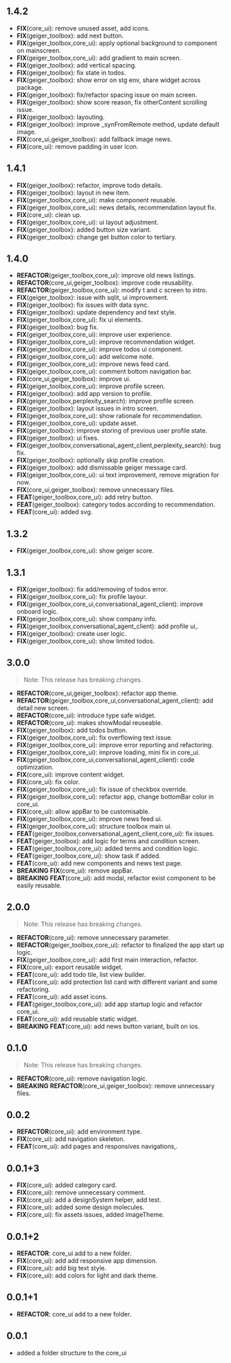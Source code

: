 ## 1.4.2

 - **FIX**(core_ui): remove unused asset, add icons.
 - **FIX**(geiger_toolbox): add next button.
 - **FIX**(geiger_toolbox,core_ui): apply optional background to component on mainscreen.
 - **FIX**(geiger_toolbox,core_ui): add gradient to main screen.
 - **FIX**(geiger_toolbox): add vertical spacing.
 - **FIX**(geiger_toolbox): fix state in todos.
 - **FIX**(geiger_toolbox): show error on stg env, share widget across package.
 - **FIX**(geiger_toolbox): fix/refactor spacing issue on main screen.
 - **FIX**(geiger_toolbox): show score reason, fix otherContent scrolling issue.
 - **FIX**(geiger_toolbox): layouting.
 - **FIX**(geiger_toolbox): improve _synFromRemote method, update default image.
 - **FIX**(core_ui,geiger_toolbox): add fallback image news.
 - **FIX**(core_ui): remove padding in user icon.

## 1.4.1

 - **FIX**(geiger_toolbox): refactor, improve todo details.
 - **FIX**(geiger_toolbox): layout in new item.
 - **FIX**(geiger_toolbox,core_ui): make component reusable.
 - **FIX**(geiger_toolbox,core_ui): news details, recommendation layout fix.
 - **FIX**(core_ui): clean up.
 - **FIX**(geiger_toolbox,core_ui): ui layout adjustment.
 - **FIX**(geiger_toolbox): added button size variant.
 - **FIX**(geiger_toolbox): change get button color to tertiary.

## 1.4.0

 - **REFACTOR**(geiger_toolbox,core_ui): improve old news listings.
 - **REFACTOR**(core_ui,geiger_toolbox): improve code reusability.
 - **REFACTOR**(geiger_toolbox,core_ui): modify t and c screen  to intro.
 - **FIX**(geiger_toolbox): issue with sqlit, ui improvement.
 - **FIX**(geiger_toolbox): fix issues with data sync.
 - **FIX**(geiger_toolbox): update dependency and text style.
 - **FIX**(geiger_toolbox,core_ui): fix ui elements.
 - **FIX**(geiger_toolbox): bug fix.
 - **FIX**(geiger_toolbox,core_ui): improve user experience.
 - **FIX**(geiger_toolbox,core_ui): improve recommendation widget.
 - **FIX**(geiger_toolbox,core_ui): improve todos ui component.
 - **FIX**(geiger_toolbox,core_ui): add welcome note.
 - **FIX**(geiger_toolbox,core_ui): improve news feed card.
 - **FIX**(geiger_toolbox,core_ui): comment bottom navigation bar.
 - **FIX**(core_ui,geiger_toolbox): improve ui.
 - **FIX**(geiger_toolbox,core_ui): improve profile screen.
 - **FIX**(geiger_toolbox): add app version to profile.
 - **FIX**(geiger_toolbox,perplexity_search): improve profile screen.
 - **FIX**(geiger_toolbox): layout issues in intro screen.
 - **FIX**(geiger_toolbox,core_ui): show rationale for recommendation.
 - **FIX**(geiger_toolbox,core_ui): update asset.
 - **FIX**(geiger_toolbox): improve storing of previous user profile state.
 - **FIX**(geiger_toolbox): ui fixes.
 - **FIX**(geiger_toolbox,conversational_agent_client,perplexity_search): bug fix.
 - **FIX**(geiger_toolbox): optionally skip profile creation.
 - **FIX**(geiger_toolbox): add dismissable geiger message card.
 - **FIX**(geiger_toolbox,core_ui): ui text improvement, remove migration for now.
 - **FIX**(core_ui,geiger_toolbox): remove unnecessary files.
 - **FEAT**(geiger_toolbox,core_ui): add retry button.
 - **FEAT**(geiger_toolbox): category todos according to recommendation.
 - **FEAT**(core_ui): added svg.

## 1.3.2

 - **FIX**(geiger_toolbox,core_ui): show geiger score.

## 1.3.1

 - **FIX**(geiger_toolbox): fix add/removing of todos error.
 - **FIX**(geiger_toolbox,core_ui): fix profile layour.
 - **FIX**(geiger_toolbox,core_ui,conversational_agent_client): improve onboard logic.
 - **FIX**(geiger_toolbox,core_ui): show company info.
 - **FIX**(geiger_toolbox,conversational_agent_client): add profile ui,.
 - **FIX**(geiger_toolbox): create user logic.
 - **FIX**(geiger_toolbox,core_ui): show limited todos.

## 3.0.0

> Note: This release has breaking changes.

 - **REFACTOR**(core_ui,geiger_toolbox): refactor app theme.
 - **REFACTOR**(geiger_toolbox,core_ui,conversational_agent_client): add detail new screen.
 - **REFACTOR**(core_ui): introduce type safe widget.
 - **REFACTOR**(core_ui): makes showModal reuseable.
 - **FIX**(geiger_toolbox): add todos button.
 - **FIX**(geiger_toolbox,core_ui): fix overflowing text issue.
 - **FIX**(geiger_toolbox,core_ui): improve error reporting and refactoring.
 - **FIX**(geiger_toolbox,core_ui): improve loading, mini fix in core_ui.
 - **FIX**(geiger_toolbox,core_ui,conversational_agent_client): code optimization.
 - **FIX**(core_ui): improve content widget.
 - **FIX**(core_ui): fix color.
 - **FIX**(geiger_toolbox,core_ui): fix issue of checkbox override.
 - **FIX**(geiger_toolbox,core_ui): refactor app, change bottomBar color in core_ui.
 - **FIX**(core_ui): allow appBar to be customisable.
 - **FIX**(geiger_toolbox,core_ui): improve news feed ui.
 - **FIX**(geiger_toolbox,core_ui): structure toolbox main ui.
 - **FEAT**(geiger_toolbox,conversational_agent_client,core_ui): fix issues.
 - **FEAT**(geiger_toolbox): add logic for terms and condition screen.
 - **FEAT**(geiger_toolbox,core_ui): added terms and condition logic.
 - **FEAT**(geiger_toolbox,core_ui): show task if added.
 - **FEAT**(core_ui): add new components and news test page.
 - **BREAKING** **FIX**(core_ui): remove appBar.
 - **BREAKING** **FEAT**(core_ui): add modal, refactor exist component to be easily reusable.

## 2.0.0

> Note: This release has breaking changes.

 - **REFACTOR**(core_ui): remove unnecessary parameter.
 - **REFACTOR**(geiger_toolbox,core_ui): refactor to finalized the app start up logic.
 - **FIX**(geiger_toolbox,core_ui): add first main interaction, refactor.
 - **FIX**(core_ui): export reusable widget.
 - **FEAT**(core_ui): add todo tile, list view builder.
 - **FEAT**(core_ui): add protection list card with different variant and some refactoring.
 - **FEAT**(core_ui): add asset icons.
 - **FEAT**(geiger_toolbox,core_ui): add app startup logic and refactor core_ui.
 - **FEAT**(core_ui): add reusable static widget.
 - **BREAKING** **FEAT**(core_ui): add news button variant, built on ios.

## 0.1.0

> Note: This release has breaking changes.

 - **REFACTOR**(core_ui): remove navigation logic.
 - **BREAKING** **REFACTOR**(core_ui,geiger_toolbox): remove unnecessary files.

## 0.0.2

 - **REFACTOR**(core_ui): add environment type.
 - **FIX**(core_ui): add navigation skeleton.
 - **FEAT**(core_ui): add pages and responsives navigations,.

## 0.0.1+3

 - **FIX**(core_ui): added category card.
 - **FIX**(core_ui): remove unnecessary comment.
 - **FIX**(core_ui): add a designSystem helper, add test.
 - **FIX**(core_ui): added some design molecules.
 - **FIX**(core_ui): fix assets issues, added imageTheme.

## 0.0.1+2

 - **REFACTOR**: core_ui add to a new folder.
 - **FIX**(core_ui): add add responsive app dimension.
 - **FIX**(core_ui): add big text style.
 - **FIX**(core_ui): add colors for light and dark theme.

## 0.0.1+1

 - **REFACTOR**: core_ui add to a new folder.

## 0.0.1

* added a folder structure to the core_ui
